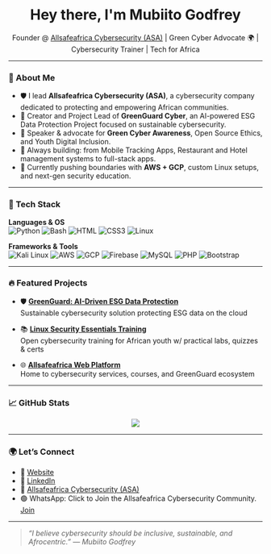 <h1 align="center">Hey there, I'm Mubiito Godfrey</h1>
<p align="center">
Founder @ <a href="https://allsafeafrica.netlify.app">Allsafeafrica Cybersecurity (ASA)</a> | Green Cyber Advocate 🌍 | Cybersecurity Trainer | Tech for Africa
</p>

---

### 💬 About Me
- 🛡️ I lead **Allsafeafrica Cybersecurity (ASA)**, a cybersecurity company dedicated to protecting and empowering African communities.
- 🌿 Creator and Project Lead of **GreenGuard Cyber**, an AI-powered ESG Data Protection Project focused on sustainable cybersecurity.
- 📢 Speaker & advocate for **Green Cyber Awareness**, Open Source Ethics, and Youth Digital Inclusion.
- 🧠 Always building: from Mobile Tracking Apps, Restaurant and Hotel management systems to full-stack apps.
- 🎯 Currently pushing boundaries with **AWS + GCP**, custom Linux setups, and next-gen security education.

---

### 🚀 Tech Stack
**Languages & OS**  
![Python](https://img.shields.io/badge/Python-3776AB?style=flat&logo=python&logoColor=white)
![Bash](https://img.shields.io/badge/Bash-4EAA25?style=flat&logo=gnubash&logoColor=white)
![HTML](https://img.shields.io/badge/HTML5-E34F26?style=flat&logo=html5&logoColor=white)
![CSS3](https://img.shields.io/badge/CSS3-1572B6?style=flat&logo=css3&logoColor=white)
![Linux](https://img.shields.io/badge/Linux-FCC624?style=flat&logo=linux&logoColor=black)

**Frameworks & Tools**  
![Kali Linux](https://img.shields.io/badge/Kali_Linux-557C94?style=flat&logo=kalilinux&logoColor=white)
![AWS](https://img.shields.io/badge/AWS-232F3E?style=flat&logo=amazonaws&logoColor=white)
![GCP](https://img.shields.io/badge/GCP-4285F4?style=flat&logo=googlecloud&logoColor=white)
![Firebase](https://img.shields.io/badge/Firebase-FFCA28?style=flat&logo=firebase&logoColor=black)
![MySQL](https://img.shields.io/badge/MySQL-4479A1?style=flat&logo=mysql&logoColor=white)
![PHP](https://img.shields.io/badge/PHP-777BB4?style=flat&logo=php&logoColor=white)
![Bootstrap](https://img.shields.io/badge/Bootstrap-7952B3?style=flat&logo=bootstrap&logoColor=white)

---

### 🔥 Featured Projects

- 🛡️ **[GreenGuard: AI-Driven ESG Data Protection](https://allsafeafrica.github.io/GreenGuardCyberAI/)**  
  Sustainable cybersecurity solution protecting ESG data on the cloud

- 📚 **[Linux Security Essentials Training](https://allsafeafricacyberhub.netlify.app)**  
  Open cybersecurity training for African youth w/ practical labs, quizzes & certs

- 🌐 **[Allsafeafrica Web Platform](https://allsafeafrica.netlify.app/)**  
  Home to cybersecurity services, courses, and GreenGuard ecosystem

---

### 📈 GitHub Stats

<p align="center">
  <img src="https://github-readme-stats.vercel.app/api?username=mubiitogodfrey&show_icons=true&theme=radical" />
</p>

---

### 🌍 Let’s Connect

- 🔗 [Website](https://allsafeafrica.netlify.app)  
- 💼 [LinkedIn](https://www.linkedin.com/in/mubiito-godfrey/)  
- 🧠 [Allsafeafrica Cybersecurity (ASA)](https://github.com/Allsafeafrica)  
- 🟢 WhatsApp: Click to Join the Allsafeafrica Cybersecurity Community.
     [Join](https://chat.whatsapp.com/Efshu4Gv75F4tnZVmGmaTr)
---

> _“I believe cybersecurity should be inclusive, sustainable, and Afrocentric.” — Mubiito Godfrey_
